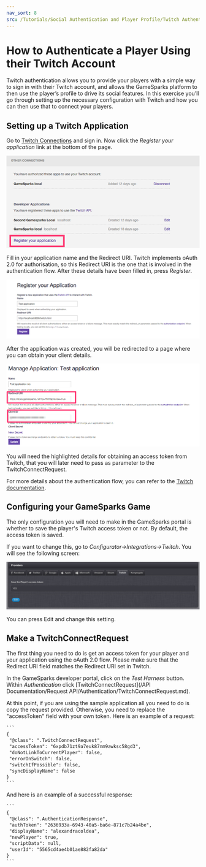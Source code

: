 ```yaml
---
nav_sort: 8
src: /Tutorials/Social Authentication and Player Profile/Twitch Authentication.md
---
```


# How to Authenticate a Player Using their Twitch Account

Twitch authentication allows you to provide your players with a simple way to sign in with their Twitch account, and allows the GameSparks platform to then use the player’s profile to drive its social features. In this exercise you’ll go through setting up the necessary configuration with Twitch and how you can then use that to connect your players.

## Setting up a Twitch Application

Go to [Twitch Connections](http://www.twitch.tv/settings/connections) and sign in. Now click the *Register your application* link at the bottom of the page.

![](img/AuthTwitch/1.png)

Fill in your application name and the Redirect URI. Twitch implements oAuth 2.0 for authorisation, so this Redirect URI is the one that is involved in the authentication flow. After these details have been filled in, press *Register*.

![](img/AuthTwitch/2.png)

After the application was created, you will be redirected to a page where you can obtain your client details.

![](img/AuthTwitch/3.png)

You will need the highlighted details for obtaining an access token from Twitch, that you will later need to pass as parameter to the TwitchConnectRequest.

For more details about the authentication flow, you can refer to the [Twitch documentation](https://github.com/justintv/Twitch-API/blob/master/authentication.md).

## Configuring your GameSparks Game

The only configuration you will need to make in the GameSparks portal is whether to save the player's Twitch access token or not. By default, the access token is saved.

 If you want to change this, go to *Configurator→Integrations→Twitch*. You will see the following screen:

 ![](img/AuthTwitch/4.png)

 You can press Edit and change this setting.

## Make a TwitchConnectRequest

The first thing you need to do is get an access token for your player and your application using the oAuth 2.0 flow. Please make sure that the Redirect URI field matches the Redirect URI set in Twitch.

 In the GameSparks developer portal, click on the *Test Harness* button. Within *Authentication* click [TwitchConnectRequest](/API Documentation/Request API/Authentication/TwitchConnectRequest.md).

  At this point, if you are using the sample application all you need to do is copy the request provided. Otherwise, you need to replace the "accessToken" field with your own token. Here is an example of a request:

    ```
    {
     "@class": ".TwitchConnectRequest",
     "accessToken": "6xpdb71zt9a7euk87nm9awksc58gd3",
     "doNotLinkToCurrentPlayer": false,
     "errorOnSwitch": false,
     "switchIfPossible": false,
     "syncDisplayName": false
    }
    ```

And here is an example of a successful response:

    ```
    {
     "@class": ".AuthenticationResponse",
     "authToken": "2636933a-6943-40a5-ba6e-871c7b24a4be",
     "displayName": "alexandracoldea",
     "newPlayer": true,
     "scriptData": null,
     "userId": "5565cd4ae4b01ae882fa82da"
    }
    ```
